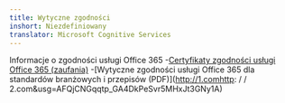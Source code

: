 ```yaml
---
title: Wytyczne zgodności
inshort: Niezdefiniowany
translator: Microsoft Cognitive Services
---
```


Informacje o zgodności usługi Office 365
-[Certyfikaty zgodności usługi Office 365 (zaufania)](https://products.office.com/en-us/business/office-365-trust-center-compliance-certifications)
-[Wytyczne zgodności usługi Office 365 dla standardów branżowych i przepisów (PDF)](http://1.comhttp: / / 2.com&usg=AFQjCNGqqtp_GA4DkPeSvr5MHxJt3GNy1A)

